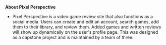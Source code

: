 **About Pixel Perspective**
- Pixel Perspective is a video game review site that also functions as a social media. Users can create and edit an account, search games, add them to their library, and review them. Added games and written reviews will show up dynamically on the user's profile page. This was designed as a capstone project and is maintained by a team of three. 
